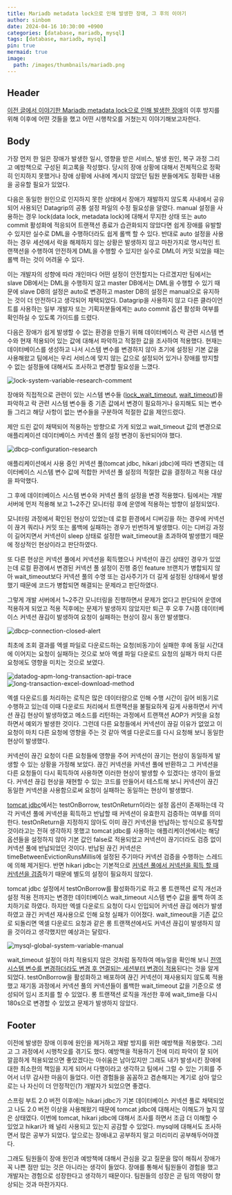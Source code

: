 ```yaml
---
title: Mariadb metadata lock으로 인해 발생한 장애, 그 후의 이야기
author: sinbom
date: 2024-04-16 10:30:00 +0900
categories: [database, mariadb, mysql]
tags: [database, mariadb, mysql]
pin: true 
mermaid: true
image:
  path: /images/thumbnails/mariadb.png
---
```


## Header
[이전 글에서 이야기한 Mariadb metadata lock으로 인해 발생한 장애](https://sinbom.github.io/posts/2/)의 이후 방지를 위해 이후에 어떤 것들을 했고 어떤 시행착오를 거쳤는지 이야기해보고자한다.

## Body
가장 먼저 한 일은 장애가 발생한 일시, 영향을 받은 서비스, 발생 원인, 복구 과정 그리고 예방책으로 구성된 회고록을 작성했다. 
당시의 장애 상황에 대해서 전체적으로 정확히 인지하지 못했거나 장애 상황에 사내에 계시지 않았던 팀원 분들에게도 정확한 내용을 공유할 필요가 있었다.

다음은 동일한 원인으로 인지하지 못한 상태에서 장애가 재발하지 않도록 사내에서 공유되어 사용되던 Datagrip의 공통 설정 파일의 수정 필요성을 알렸다. 
manual 설정을 사용하는 경우 lock(data lock, metadata lock)에 대해서 무지한 상태 또는 auto commit 활성화에 적응되어 트랜잭션 종료가 습관화되지 않았다면 쉽게 장애를 유발할 수 있지만 실수로 DML을 수행하더라도 쉽게 롤백 할 수 있다. 
반대로 auto 설정을 사용하는 경우 세션에서 락을 해제하지 않는 상황은 발생하지 않고 마찬가지로 명시적인 트랜잭션을 수행하여 안전하게 DML을 수행할 수 있지만 실수로 DML이 커밋 되었을 때는 롤백 하는 것이 어려울 수 있다.

이는 개발자의 성향에 따라 개인마다 어떤 설정이 안전할지는 다르겠지만 팀에서는 slave DB에서는 DML을 수행하지 않고 master DB에서는 DML을 수행할 수 있기 때문에 slave DB의 설정은 auto로 변경하고 master DB의 설정은 manual으로 유지하는 것이 더 안전하다고 생각되어 채택되었다. 
Datagrip을 사용하지 않고 다른 클라이언트를 사용하는 일부 개발자 또는 기획자분들에게는 auto commit 옵션 활성화 여부를 확인하실 수 있도록 가이드를 드렸다.

다음은 장애가 쉽게 발생할 수 없는 환경을 만들기 위해 데이터베이스 락 관련 시스템 변수와 현재 적용되어 있는 값에 대해서 파악하고 적절한 값을 조사하여 적용했다.
현재는 데이터베이스를 생성하고 나서 시스템 변수를 변경하지 않아 초기에 설정된 기본 값을 사용해왔고 팀에서는 우리 서비스에 맞지 않는 값으로 설정되어 있거나 장애를 방지할 수 없는 설정들에 대해서도 조사하고 변경할 필요성을 느꼈다.

![lock-system-variable-research-comment](https://cdn.jsdelivr.net/gh/sinbom/static-resource@master/images/2024-04-16-3/lock-system-variable-research-comment.png)

장애와 직접적으로 관련이 있는 시스템 변수들 ([lock_wait_timeout](https://dev.mysql.com/doc/refman/8.0/en/server-system-variables.html#sysvar_lock_wait_timeout), [wait_timeout](https://dev.mysql.com/doc/refman/8.0/en/server-system-variables.html#sysvar_wait_timeout))을 파악하고
락 관련 시스템 변수들 중 기존 값에서 변경이 필요하거나 유지해도 되는 변수들 그리고 해당 사항이 없는 변수들을 구분하여 적절한 값을 제안드렸다.

제안 드린 값이 채택되어 적용하는 방향으로 가게 되었고 wait_timeout 값의 변경으로 애플리케이션 데이터베이스 커넥션 풀의 설정 변경이 동반되어야 했다.

![dbcp-configuration-research](https://cdn.jsdelivr.net/gh/sinbom/static-resource@master/images/2024-04-16-3/dbcp-configuration-research.png)

애플리케이션에서 사용 중인 커넥션 풀(tomcat jdbc, hikari jdbc)에 따라 변경되는 데이터베이스 시스템 변수 값에 적합한 커넥션 풀 설정의 적절한 값을 결정하고 적용 대상을 파악했다.

그 후에 데이터베이스 시스템 변수와 커넥션 풀의 설정을 변경 적용했다. 팀에서는 개발 서버에 먼저 적용해 보고 1~2주간 모니터링 후에 운영에 적용하는 방향이 설정되었다.

모니터링 과정에서 확인된 현상이 있었는데 로컬 환경에서 디버깅을 하는 경우에 커넥션이 끊겨 쿼리나 커밋 또는 롤백에 실패하는 경우가 빈번하게 발생했다. 이는 디버깅 과정이 길어지면서 커넥션이 sleep 상태로 설정한 wait_timeout을 초과하여 발생했기 때문에 정상적인 현상이라고 판단하였다.

또 다른 현상은 커넥션 풀에서 커넥션을 획득했으나 커넥션이 끊긴 상태인 경우가 있었는데 로컬 환경에서 변경된 커넥션 풀 설정이 진행 중인 feature 브랜치가 병합되지 않아 wait_timeout보다 커넥션 풀의 수명 또는 검사주기가 더 길게 설정된 상태에서 발생했기 때문에 코드가 병합되면 해결되는 문제라고 판단하였다.

그렇게 개발 서버에서 1~2주간 모니터링을 진행하면서 문제가 없다고 판단되어 운영에 적용하게 되었고 적용 직후에는 문제가 발생하지 않았지만 퇴근 후 오후 7시쯤 데이터베이스 커넥션 끊김이 발생하여 요청이 실패하는 현상이 잠시 동안 발생했다.

![dbcp-connection-closed-alert](https://cdn.jsdelivr.net/gh/sinbom/static-resource@master/images/2024-04-16-3/dbcp-connection-closed-alert.png)

최초에 조회 결과를 엑셀 파일로 다운로드하는 요청(비동기)이 실패한 후에 동일 시간대에 이어지는 요청이 실패하는 것으로 보아 엑셀 파일 다운로드 요청의 실패가 마치 다른 요청에도 영향을 미치는 것으로 보였다.

![datadog-apm-long-transaction-api-trace](https://cdn.jsdelivr.net/gh/sinbom/static-resource@master/images/2024-04-16-3/datadog-apm-long-transaction-api-trace.png)
![long-transaction-excel-download-method](https://cdn.jsdelivr.net/gh/sinbom/static-resource@master/images/2024-04-16-3/long-transaction-excel-download-method.png)

엑셀 다운로드를 처리하는 로직은 많은 데이터량으로 인해 수행 시간이 길어 비동기로 수행하고 있는데 이때 다운로드 처리에서 트랜잭션을 불필요하게 길게 사용하면서 커넥션 끊김 현상이 발생하였고 메소드를 리턴하는 과정에서 트랜잭션 AOP가 커밋을 요청하면서 예외가 발생한 것이다.
그런데 다른 요청들에서 커넥션이 끊길 이유가 없었고 이 요청이 마치 다른 요청에 영향을 주는 것 같아 엑셀 다운로드를 다시 요청해 보니 동일한 현상이 발생했다.

커넥션이 끊긴 요청이 다른 요청들에 영향을 주어 커넥션이 끊기는 현상이 동일하게 발생할 수 있는 상황을 가정해 보았다. 끊긴 커넥션을 커넥션 풀에 반환하고 그 커넥션을 다른 요청들이 다시 획득하여 사용하면 이러한 현상이 발생할 수 있겠다는 생각이 들었다.
커넥션 끊김 현상을 재현할 수 있는 코드를 만들어서 테스트해 보니 커넥션이 끊긴 동일한 커넥션을 사용함으로써 요청이 실패하는 동일하는 현상이 발생했다.

[tomcat jdbc](https://tomcat.apache.org/tomcat-8.5-doc/jdbc-pool.html#Common_Attributes)에서는 testOnBorrow, testOnReturn이라는 설정 옵션이 존재하는데 각각 커넥션 풀에 커넥션을 획득하고 반납할 때 커넥션이 유효한지 검증하는 여부를 의미한다.
testOnReturn을 지정하지 않아도 이미 끊긴 커넥션을 반납하는 방식으로 동작할 것이라고는 전혀 생각하지 못했고 
tomcat jdbc를 사용하는 애플리케이션에서는 해당 옵션들을 설정하지 않아 기본 값인 false로 적용되었고 커넥션이 끊기더라도 검증 없이 커넥션 풀에 반납되었던 것이다.
반납된 끊긴 커넥션은 timeBetweenEvictionRunsMillis에 설정된 주기마다 커넥션 검증을 수행하는 스레드에 의해 제거된다. 
반면 hikari jdbc는 기본적으로 [커넥션 풀에서 커넥션을 획득 할 때 커넥션을 검증](https://github.com/brettwooldridge/HikariCP/blob/0a6ccdb334b2ecde25ae090034669d534736a0de/src/main/java/com/zaxxer/hikari/pool/HikariPool.java#L168)하기 때문에 별도의 설정이 필요하지 않았다.

tomcat jdbc 설정에서 testOnBorrow를 활성화하기로 하고 롱 트랜잭션 로직 개선과 설정 적용 전까지는 변경한 데이터베이스 wait_timeout 시스템 변수 값을 롤백 하여 조치하기로 하였다.
하지만 엑셀 다운로드 요청이 다시 인입되어 커넥션 끊김 에러가 발생하였고 끊긴 커넥션 재사용으로 인해 요청 실패가 이어졌다.
wait_timeout을 기존 값으로 되돌리면 엑셀 다운로드 요청과 같은 롱 트랜잭션에서도 커넥션 끊김이 발생하지 않을 것이라고 생각했지만 예상과는 달랐다.

![mysql-global-system-variable-manual](https://cdn.jsdelivr.net/gh/sinbom/static-resource@master/images/2024-04-16-3/mysql-global-system-variable-manual.png)

wait_timeout 설정이 마치 적용되지 않은 것처럼 동작하여 메뉴얼을 확인해 보니 [전역 시스템 변수를 변경하더라도 변경 후 연결되는 세션부터 변경이 적용](https://dev.mysql.com/doc/refman/8.0/en/set-variable.html)된다는 것을 알게 되었다.
testOnBorrow을 활성화하고 배포하여 끊긴 커넥션이 재사용되지 않도록 적용했고 재기동 과정에서 커넥션 풀의 커넥션들이 롤백한 wait_timeout 값을 기준으로 생성되어 임시 조치를 할 수 있었다. 
롱 트랜잭션 로직을 개선한 후에 wait_time을 다시 180s으로 변경할 수 있었고 문제가 발생하지 않았다.

## Footer
이전에 발생한 장애 이후에 원인을 제거하고 재발 방지를 위한 예방책을 적용했다. 그리고 그 과정에서 시행착오를 겪기도 했다.
예방책을 적용하기 전에 미리 파악이 잘 되어 깔끔하게 적용되었으면 좋았겠다는 아쉬움은 남아있지만 그래도 내가 발생시킨 장애에 대한 최소한의 책임을 지게 되어서 다행이라고 생각하고 팀에서 그럴 수 있는 기회를 주어서 너무 감사한 마음이 들었다.
이런 경험들을 꼼꼼하고 겸손해지는 계기로 삼아 앞으로는 나 자신이 더 안정적인(?) 개발자가 되었으면 좋겠다.

스프링 부트 2.0 버전 이후에는 hikari jdbc가 기본 데이터베이스 커넥션 풀로 채택되었고 나도 2.0 버전 이상을 사용해왔기 때문에 tomcat jdbc에 대해서는 이해도가 높지 않은 상태였다.
이번에 tomcat, hikari jdbc에 대해서 조사를 하면서 조금 더 이해할 수 있었고 hikari가 왜 널리 사용되고 있는지 공감할 수 있었다.
mysql에 대해서도 조사하면서 많은 공부가 되었다. 앞으로는 장애내고 공부하지 말고 미리미리 공부해두어야겠다.

그래도 팀원들이 장애 원인과 예방책에 대해서 관심을 갖고 질문을 많이 해줘서 장애가 꼭 나쁜 점만 있는 것은 아니라는 생각이 들었다.
장애를 통해서 팀원들이 경험을 했고 개발자는 경험으로 성장한다고 생각하기 때문이다. 팀원들의 성장은 곧 팀의 역량이 향상되는 것과 마찬가지다. 


